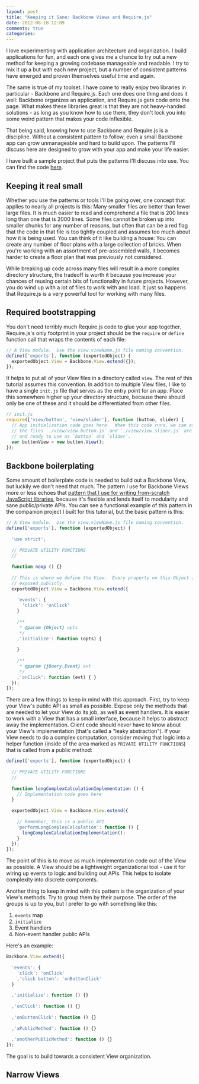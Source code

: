 ```yaml
---
layout: post
title: "Keeping it Sane: Backbone Views and Require.js"
date: 2012-08-18 12:09
comments: true
categories:
---
```


I love experimenting with application architecture and organization.  I build applications for fun, and each one gives me a chance to try out a new method for keeping a growing codebase manageable and readable.  I try to mix it up a but with each new project, but a number of consistent patterns have emerged and proven themselves useful time and again.

The same is true of my toolset.  I have come to really enjoy two libraries in particular - Backbone and Require.js.  Each one does one thing and does it well: Backbone organizes an application, and Require.js gets code onto the page.  What makes these libraries great is that they are not heavy-handed solutions - as long as you know how to use them, they don't lock you into some weird pattern that makes your code inflexible.

That being said, knowing how to use Backbone and Require.js is a discipline.  Without a consistent pattern to follow, even a small Backbone app can grow unmanageable and hard to build upon.  The patterns I'll discuss here are designed to grow with your app and make your life easier.

I have built a sample project that puts the patterns I'll discuss into use.  You can find the code [here](https://github.com/jeremyckahn/require-and-backbone-views).


## Keeping it real small

Whether you use the patterns or tools I'll be going over, one concept that applies to nearly all projects is this:  Many smaller files are better than fewer large files.  It is much easier to read and comprehend a file that is 200 lines long than one that is 2000 lines.  Some files cannot be broken up into smaller chunks for any number of reasons, but often that can be a red flag that the code in that file is too tightly coupled and assumes too much about how it is being used.  You can think of it like building a house: You can create any number of floor plans with a large collection of bricks.  When you're working with an assortment of pre-assembled walls, it becomes harder to create a floor plan that was previously not considered.

While breaking up code across many files will result in a more complex directory structure, the tradeoff is worth it because you increase your chances of reusing certain bits of functionality in future projects.  However, you do wind up with a lot of files to work with and load.  It just so happens that Require.js is a very powerful tool for working with many files.


## Required bootstrapping

You don't need terribly much Require.js code to glue your app together.  Require.js's only footprint in your project should be the `require` or `define` function call that wraps the contents of each file:

```javascript
// A View module.  Use the view.viewName.js file naming convention.
define(['exports'], function (exportedObject) {
  exportedObject.View = Backbone.View.extend({});
});
```

It helps to put all of your View files in a directory called `view`.  The rest of this tutorial assumes this convention.  In addition to multiple View files, I like to have a single `init.js` file that serves as the entry point for an app.  Place this somewhere higher up your directory structure, because there should only be one of these and it should be differentiated from other files.

```javascript
// init.js
require(['view/button', 'view/slider'], function (button, slider) {
  // App initialization code goes here.  When this code runs, we can assume that 
  // the files `./view/view.button.js` and `./view/view.slider.js` are loaded
  // and ready to use as `button` and `slider`.
  var buttonView = new button.View();
});
```


## Backbone boilerplating

Some amount of boilerplate code is needed to build out a Backbone View, but luckily we don't need that much.  The pattern I use for Backbone Views more or less echoes that [pattern that I use for writing from-scratch JavaScript libraries](/blog/2012/07/05/a-javascript-library-template/), because it's flexible and lends itself to modularity and sane public/private APIs.  You can see a functional example of this pattern in the companion project I built for this tutorial, but the basic pattern is this:

```javascript
// A View module.  Use the view.viewName.js file naming convention.
define(['exports'], function (exportedObject) {
  
  'use strict';
  
  // PRIVATE UTILITY FUNCTIONS
  //
  
  function noop () {}
  
  // This is where we define the View.  Every property on this Object is 
  // exposed publicly.
  exportedObject.View = Backbone.View.extend({
    
    'events': {
      'click': 'onClick'
    }
    
    /**
     * @param {Object} opts
     */
    ,'initialize': function (opts) {
      
    }
    
    /**
     * @param {jQuery.Event} evt
     */
    ,'onClick': function (evt) { }
  });
});
```

There are a few things to keep in mind with this approach.  First, try to keep your View's public API as small as possible.  Expose only the methods that are needed to let your View do its job, as well as event handlers.  It is easier to work with a View that has a small interface, because it helps to abstract away the implementation.  Client code should never have to know about your View's implementation (that's called a "leaky abstraction").  If your View needs to do a complex computation, consider moving that logic into a helper function (inside of the area marked as `PRIVATE UTILITY FUNCTIONS`) that is called from a public method:

```javascript
define(['exports'], function (exportedObject) {
  
  // PRIVATE UTILITY FUNCTIONS
  //
  
  function longComplexCalculationImplementation () {
    // Implementation code goes here
  }
  
  exportedObject.View = Backbone.View.extend({
    
    // Remember, this is a public API.
    'performLongComplexCalculation': function () {
      longComplexCalculationImplementation();
    }
  });
});
```

The point of this is to move as much implementation code out of the View as possible.  A View should be a lightweight organizational tool - use it for wiring up events to logic and building out APIs.  This helps to isolate complexity into discrete components.

Another thing to keep in mind with this pattern is the organization of your View's methods.  Try to group them by their purpose.  The order of the groups is up to you, but I prefer to go with something like this:

  1. `events` map
  2. `initialize`
  3. Event handlers
  4. Non-event handler public APIs

Here's an example:

```javascript
Backbone.View.extend({
    
  'events': {
    'click': 'onClick'
    ,'click button': 'onButtonClick'
  }
  
  ,'initialize': function () {}
  
  ,'onClick': function () {}
  
  ,'onButtonClick': function () {}
  
  ,'aPublicMethod': function () {}
  
  ,'anotherPublicMethod': function () {}
});
```

The goal is to build towards a consistent View organization.


## Narrow Views


